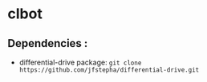 # clbot
## Dependencies :
- differential-drive package: ```git clone https://github.com/jfstepha/differential-drive.git```